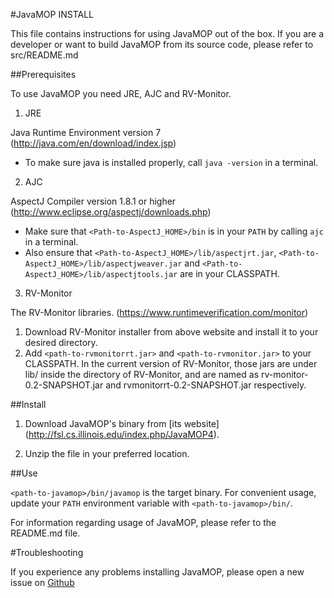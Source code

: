 #JavaMOP INSTALL

This file contains instructions for using JavaMOP out of the box. 
If you are a developer or want to build JavaMOP from its source code, please refer to src/README.md  

##Prerequisites

To use JavaMOP you need JRE, AJC and RV-Monitor.

1. JRE

 Java Runtime Environment version 7 (http://java.com/en/download/index.jsp)
 * To make sure java is installed properly, call `java -version` in a terminal.
  
2. AJC

 AspectJ Compiler version 1.8.1 or higher (http://www.eclipse.org/aspectj/downloads.php)
 * Make sure that `<Path-to-AspectJ_HOME>/bin` is in your `PATH` by calling `ajc` in a terminal.
 * Also ensure that `<Path-to-AspectJ_HOME>/lib/aspectjrt.jar`, `<Path-to-AspectJ_HOME>/lib/aspectjweaver.jar` and `<Path-to-AspectJ_HOME>/lib/aspectjtools.jar` are in your CLASSPATH.
 
3. RV-Monitor
   
 The RV-Monitor libraries. (https://www.runtimeverification.com/monitor)
 1. Download RV-Monitor installer from above website and install it to your desired directory.
 2. Add `<path-to-rvmonitorrt.jar>` and `<path-to-rvmonitor.jar>` to your CLASSPATH. In the current version of RV-Monitor, those jars are under lib/ inside the directory of RV-Monitor, and are named as rv-monitor-0.2-SNAPSHOT.jar and rvmonitorrt-0.2-SNAPSHOT.jar respectively.

##Install
   
1. Download JavaMOP's binary from [its website] (http://fsl.cs.illinois.edu/index.php/JavaMOP4).
 
2. Unzip the file in your preferred location.

##Use 

`<path-to-javamop>/bin/javamop` is the target binary. For convenient usage, update your `PATH` environment variable with `<path-to-javamop>/bin/`.

For information regarding usage of JavaMOP, please refer to the README.md file.

#Troubleshooting

If you experience any problems installing JavaMOP, please open a new
issue on [Github](https://github.com/runtimeverification/javamop/issues)
